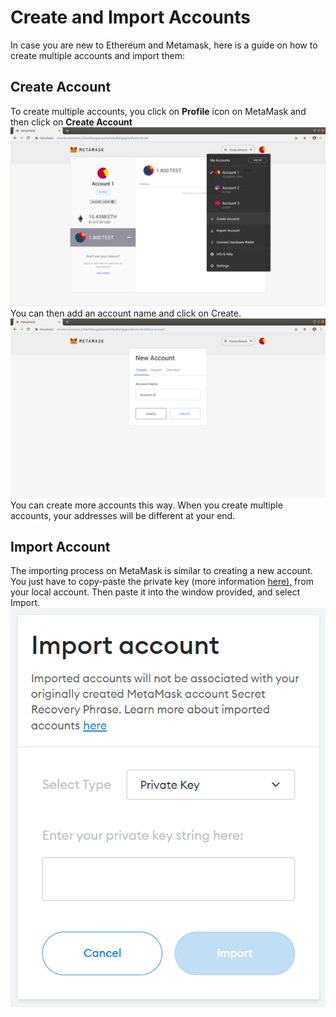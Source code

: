 # Create and Import Accounts
In case you are new to Ethereum and Metamask, here is a guide on how to create multiple accounts and import them:

## Create Account
To create multiple accounts, you click on **Profile** icon on MetaMask and then click on **Create Account**
![](./img/acc1.png )
You can then add an account name and click on Create.
![](./img/acc2.png )
You can create more accounts this way. When you create multiple accounts, your addresses will be different at your end.

## Import Account
The importing process on MetaMask is similar to creating a new account. You just have to copy-paste the private key (more information [here),](https://metamask.zendesk.com/hc/en-us/articles/360015289632-How-to-export-an-account-s-private-key#:~:text=On%20the%20account%20page%2C%20click,click%20%E2%80%9CConfirm%E2%80%9D%20to%20proceed. "here),") from your local account. Then paste it into the window provided, and select Import.
![](./img/acc3.png )